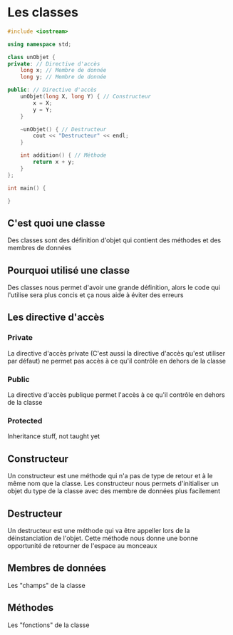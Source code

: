 # Les classes

```cpp
#include <iostream>

using namespace std;

class unObjet {
private: // Directive d'accès
    long x; // Membre de donnée
    long y; // Membre de donnée

public: // Directive d'accès
    unObjet(long X, long Y) { // Constructeur
        x = X;
        y = Y;
    }

    ~unObjet() { // Destructeur
        cout << "Destructeur" << endl;
    }

    int addition() { // Méthode
        return x + y;
    }
};  

int main() {

}
```

## C'est quoi une classe
Des classes sont des définition d'objet qui contient des méthodes et des membres de données

## Pourquoi utilisé une classe
Des classes nous permet d'avoir une grande définition, alors le code qui l'utilise sera plus concis et ça nous aide à éviter des erreurs

## Les directive d'accès
### Private
La directive d'accès private (C'est aussi la directive d'accès qu'est utiliser par défaut) ne permet pas accès à ce qu'il contrôle en dehors de la classe

### Public
La directive d'accès publique permet l'accès à ce qu'il contrôle en dehors de la classe

### Protected
Inheritance stuff, not taught yet

## Constructeur
Un constructeur est une méthode qui n'a pas de type de retour et à le même nom que la classe. Les constructeur nous permets d'initialiser un objet du type de la classe avec des membre de données plus facilement

## Destructeur
Un destructeur est une méthode qui va être appeller lors de la déinstanciation de l'objet. Cette méthode nous donne une bonne opportunité de retourner de l'espace au monceaux

## Membres de données
Les "champs" de la classe

## Méthodes
Les "fonctions" de la classe

